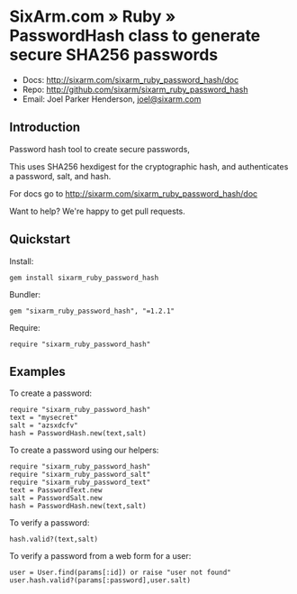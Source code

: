 # SixArm.com » Ruby » <br> PasswordHash class to generate secure SHA256 passwords

* Docs: <http://sixarm.com/sixarm_ruby_password_hash/doc>
* Repo: <http://github.com/sixarm/sixarm_ruby_password_hash>
* Email: Joel Parker Henderson, <joel@sixarm.com>


## Introduction

Password hash tool to create secure passwords,

This uses SHA256 hexdigest for the cryptographic hash,
and authenticates a password, salt, and hash.

For docs go to <http://sixarm.com/sixarm_ruby_password_hash/doc>

Want to help? We're happy to get pull requests.


## Quickstart

Install:

    gem install sixarm_ruby_password_hash

Bundler:

    gem "sixarm_ruby_password_hash", "=1.2.1"

Require:

    require "sixarm_ruby_password_hash"


## Examples

To create a password:

    require "sixarm_ruby_password_hash"
    text = "mysecret"
    salt = "azsxdcfv"
    hash = PasswordHash.new(text,salt)

To create a password using our helpers:

    require "sixarm_ruby_password_hash"
    require "sixarm_ruby_password_salt"
    require "sixarm_ruby_password_text"
    text = PasswordText.new
    salt = PasswordSalt.new
    hash = PasswordHash.new(text,salt)

To verify a password:

    hash.valid?(text,salt)

To verify a password from a web form for a user:

    user = User.find(params[:id]) or raise "user not found"
    user.hash.valid?(params[:password],user.salt)

